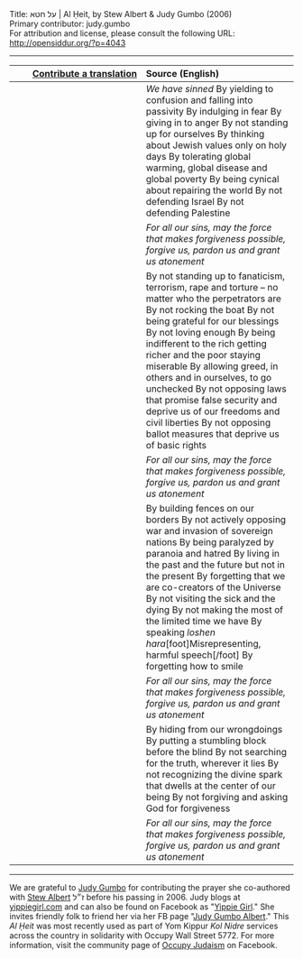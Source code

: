 <html>
<head></head>
<body>
Title: על חטא | Al Ḥeit, by Stew Albert & Judy Gumbo (2006)<br />
Primary contributor: judy.gumbo<br />
For attribution and license, please consult the following URL: <a href="http://opensiddur.org/?p=4043">http://opensiddur.org/?p=4043</a>
<p />
<hr />

<table style="margin-left: auto;margin-right: auto;" class="draggable">
<thead><tr><th id="x" style="text-align: right;"><a href="/contributing/upload/">Contribute a translation</a></th><th style="text-align: left;">Source (English)</th></tr></thead>
<tbody>
<tr>
<td style="vertical-align:top;" width="46%">
<div class="liturgy"><span lang="he">

</span></div>
</td>
 
<td style="vertical-align:top;" width="53%">
<div class="english">
<em>We have sinned</em>
By yielding to confusion and falling into passivity
By indulging in fear
By giving in to anger
By not standing up for ourselves
By thinking about Jewish values only on holy days
By tolerating global warming, global disease and global poverty
By being cynical about repairing the world
By not defending Israel
By not defending Palestine
</div></td>
</tr>


<tr>
<td style="vertical-align:top;" width="46%">
<div class="liturgy"><span lang="he">

</span></div>
</td>
 
<td style="vertical-align:top;" width="53%">
<div class="english">
<em>For all our sins, may the force that makes forgiveness possible, 
forgive us, pardon us and grant us atonement</em>
</div></td>
</tr>


<tr>
<td style="vertical-align:top;" width="46%">
<div class="liturgy"><span lang="he">

</span></div>
</td>
 
<td style="vertical-align:top;" width="53%">
<div class="english">
By not standing up to fanaticism, terrorism, rape and torture – no matter who the perpetrators are
By not rocking the boat
By not being grateful for our blessings
By not loving enough
By being indifferent to the rich getting richer and the poor staying miserable
By allowing greed, in others and in ourselves, to go unchecked
By not opposing laws that promise false security and deprive us of our freedoms and civil liberties
By not opposing ballot measures that deprive us of basic rights
</div></td>
</tr>


<tr>
<td style="vertical-align:top;" width="46%">
<div class="liturgy"><span lang="he">

</span></div>
</td>
 
<td style="vertical-align:top;" width="53%">
<div class="english">
<em>For all our sins, may the force that makes forgiveness possible, 
forgive us, pardon us and grant us atonement</em>
</div></td>
</tr>


<tr>
<td style="vertical-align:top;" width="46%">
<div class="liturgy"><span lang="he">

</span></div>
</td>
 
<td style="vertical-align:top;" width="53%">
<div class="english">
By building fences on our borders
By not actively opposing war and invasion of sovereign nations
By being paralyzed by paranoia and hatred
By living in the past and the future but not in the present
By forgetting that we are co-creators of the Universe
By not visiting the sick and the dying
By not making the most of the limited time we have
By speaking <em>loshen hara</em>[foot]Misrepresenting, harmful speech[/foot]
By forgetting how to smile
</div></td>
</tr>


<tr>
<td style="vertical-align:top;" width="46%">
<div class="liturgy"><span lang="he">

</span></div>
</td>
 
<td style="vertical-align:top;" width="53%">
<div class="english">
<em>For all our sins, may the force that makes forgiveness possible,
forgive us, pardon us and grant us atonement</em>
</div></td>
</tr>


<tr>
<td style="vertical-align:top;" width="46%">
<div class="liturgy"><span lang="he">

</span></div>
</td>
 
<td style="vertical-align:top;" width="53%">
<div class="english">
By hiding from our wrongdoings
By putting a stumbling block before the blind
By not searching for the truth, wherever it lies
By not recognizing the divine spark that dwells at the center of our being
By not forgiving and asking God for forgiveness
</div></td>
</tr>


<tr>
<td style="vertical-align:top;" width="46%">
<div class="liturgy"><span lang="he">

</span></div>
</td>
 
<td style="vertical-align:top;" width="53%">
<div class="english">
<em>For all our sins, may the force that makes forgiveness possible,
forgive us, pardon us and grant us atonement</em>
</div></td>
</tr>
</tbody></table>

<hr />

We are grateful to <a href="http://yippiegirl.com">Judy Gumbo</a> for contributing the prayer she co-authored with <a href="http://en.wikipedia.org/wiki/Stew_Albert">Stew Albert</a> ז״ל before his passing in 2006. Judy blogs at <a href="http://yippiegirl.com">yippiegirl.com</a> and can also be found on Facebook as "<a href="http://www.facebook.com/YippieGirl">Yippie Girl</a>." She invites friendly folk to friend her via her FB page "<a href="http://www.facebook.com/Judygumbo">Judy Gumbo Albert</a>." This <em>Al Ḥeit</em> was most recently used as part of Yom Kippur <em>Kol Nidre</em> services across the country in solidarity with Occupy Wall Street 5772. For more information, visit the community page of <a href="http://www.facebook.com/occupyjudaism">Occupy Judaism</a> on Facebook.
</body>
</html>